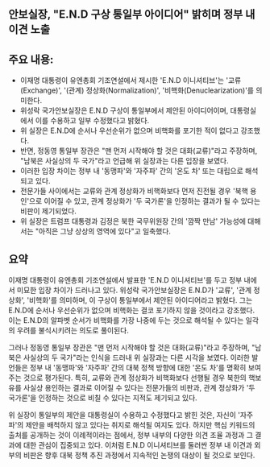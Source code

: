 ## 안보실장, "E.N.D 구상 통일부 아이디어" 밝히며 정부 내 이견 노출

## 주요 내용:
*   이재명 대통령이 유엔총회 기조연설에서 제시한 'E.N.D 이니셔티브'는 '교류(Exchange)', '(관계) 정상화(Normalization)', '비핵화(Denuclearization)'를 의미한다.
*   위성락 국가안보실장은 E.N.D 구상이 통일부에서 제안된 아이디어이며, 대통령실에서 이를 수용하고 일부 수정했다고 밝혔다.
*   위 실장은 E.N.D에 순서나 우선순위가 없으며 비핵화를 포기한 적이 없다고 강조했다.
*   반면, 정동영 통일부 장관은 "맨 먼저 시작해야 할 것은 대화(교류)"라고 주장하며, "남북은 사실상의 두 국가"라고 언급해 위 실장과는 다른 입장을 보였다.
*   이러한 입장 차이는 정부 내 '동맹파'와 '자주파' 간의 '온도 차' 또는 대립으로 해석되고 있다.
*   전문가들 사이에서는 교류와 관계 정상화가 비핵화보다 먼저 진전될 경우 '북핵 용인'으로 이어질 수 있고, 관계 정상화가 '두 국가론'을 인정하는 결과가 될 수 있다는 비판이 제기되었다.
*   위 실장은 트럼프 대통령과 김정은 북한 국무위원장 간의 '깜짝 만남' 가능성에 대해서는 "아직은 그냥 상상의 영역에 있다"고 일축했다.

## 요약
이재명 대통령이 유엔총회 기조연설에서 발표한 'E.N.D 이니셔티브'를 두고 정부 내에서 미묘한 입장 차이가 드러나고 있다. 위성락 국가안보실장은 E.N.D가 '교류', '관계 정상화', '비핵화'를 의미하며, 이 구상이 통일부에서 제안된 아이디어라고 밝혔다. 그는 E.N.D에 순서나 우선순위가 없으며 비핵화는 결코 포기하지 않을 것이라고 강조했다. 이는 E.N.D의 알파벳 순서가 비핵화를 가장 나중에 두는 것으로 해석될 수 있다는 일각의 우려를 불식시키려는 의도로 풀이된다.

그러나 정동영 통일부 장관은 "맨 먼저 시작해야 할 것은 대화(교류)"라고 주장하며, "남북은 사실상의 두 국가"라는 인식을 드러내 위 실장과는 다른 시각을 보였다. 이러한 발언들은 정부 내 '동맹파'와 '자주파' 간의 대북 정책 방향에 대한 '온도 차'를 명확히 보여주는 것으로 평가된다. 특히, 교류와 관계 정상화가 비핵화보다 선행될 경우 북한의 핵보유를 사실상 용인하는 결과로 이어질 수 있다는 전문가들의 비판과, 관계 정상화가 '두 국가론'을 인정하는 것으로 비칠 수 있다는 지적도 제기되고 있다.

위 실장이 통일부의 제안을 대통령실이 수용하고 수정했다고 밝힌 것은, 자신이 '자주파'의 제안을 배척하지 않고 있다는 취지로 해석될 여지도 있다. 하지만 핵심 키워드의 출처를 공개하는 것이 이례적이라는 점에서, 정부 내부의 다양한 의견 조율 과정과 그 결과에 대한 관심이 집중되고 있다. 이처럼 E.N.D 이니셔티브를 둘러싼 정부 내 이견과 외부의 비판은 향후 대북 정책 추진 과정에서 지속적인 논쟁의 대상이 될 것으로 보인다.